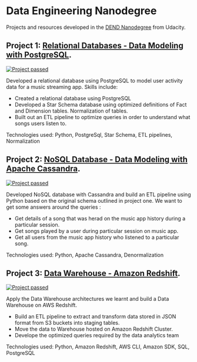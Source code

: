 # Data Engineering Nanodegree

Projects and resources developed in the [DEND Nanodegree](https://www.udacity.com/course/data-engineer-nanodegree--nd027) from Udacity.

## Project 1: [Relational Databases - Data Modeling with PostgreSQL](https://github.com/dvu4/udacity-data-engineering/tree/master/data-modeling/project-1-postgres).

[![Project passed](https://img.shields.io/badge/project-passed-success.svg)](https://img.shields.io/badge/project-passed-success.svg)

Developed a relational database using PostgreSQL to model user activity data for a music streaming app. Skills include:
* Created a relational database using PostgreSQL
* Developed a Star Schema database using optimized definitions of Fact and Dimension tables. Normalization of tables.
* Built out an ETL pipeline to optimize queries in order to understand what songs users listen to.

Technologies used: Python, PostgreSql, Star Schema, ETL pipelines, Normalization


## Project 2: [NoSQL Database - Data Modeling with Apache Cassandra](https://github.com/dvu4/udacity-data-engineering/tree/master/data-modeling/project-2-apache-cassandra).

[![Project passed](https://img.shields.io/badge/project-passed-success.svg)](https://img.shields.io/badge/project-passed-success.svg)



Developed NoSQL database with Cassandra and build an ETL pipeline using Python based on the original schema outlined in project one. We want to get some answers around the queries :
* Get details of a song that was herad on the music app history during a particular session.
* Get songs played by a user during particular session on music app.
* Get all users from the music app history who listened to a particular song.

Technologies used: Python, Apache Cassandra, Denormalization



## Project 3: [Data Warehouse - Amazon Redshift](https://github.com/dvu4/udacity-data-engineering/tree/master/data-warehouse/project-3-data-warehouse-aws).

[![Project passed](https://img.shields.io/badge/project-passed-success.svg)](https://img.shields.io/badge/project-passed-success.svg)

Apply the Data Warehouse architectures we learnt and build a Data Warehouse on AWS Redshift. 

* Build an ETL pipeline to extract and transform data stored in JSON format from S3 buckets into staging tables.
* Move the data to Warehouse hosted on Amazon Redshift Cluster.
* Develope the optimized queries required by the data analytics team

Technologies used: Python, Amazon Redshift, AWS CLI, Amazon SDK, SQL, PostgreSQL
